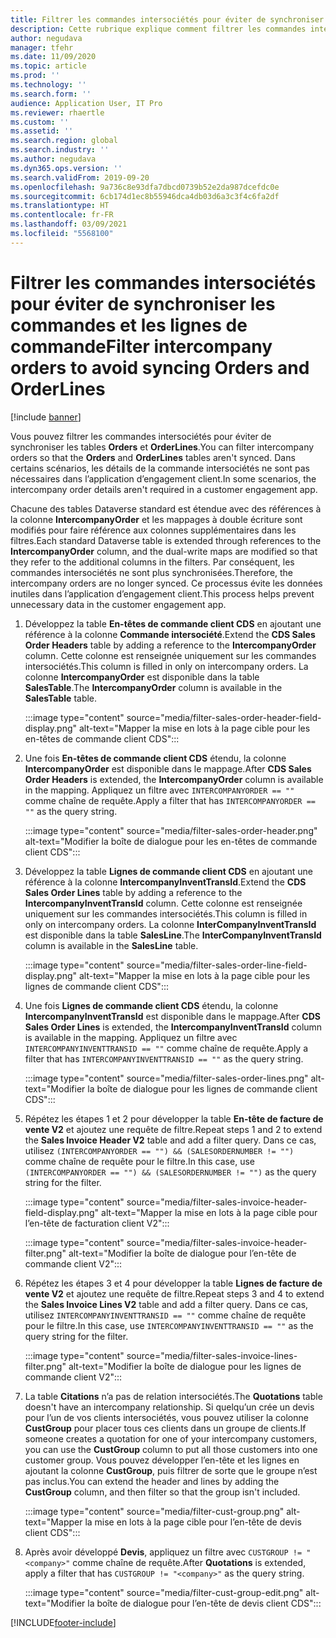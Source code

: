 ```yaml
---
title: Filtrer les commandes intersociétés pour éviter de synchroniser les commandes et les lignes de commande
description: Cette rubrique explique comment filtrer les commandes intersociétés afin que les entités Orders et OrderLines ne soient pas synchronisées.
author: negudava
manager: tfehr
ms.date: 11/09/2020
ms.topic: article
ms.prod: ''
ms.technology: ''
ms.search.form: ''
audience: Application User, IT Pro
ms.reviewer: rhaertle
ms.custom: ''
ms.assetid: ''
ms.search.region: global
ms.search.industry: ''
ms.author: negudava
ms.dyn365.ops.version: ''
ms.search.validFrom: 2019-09-20
ms.openlocfilehash: 9a736c8e93dfa7dbcd0739b52e2da987dcefdc0e
ms.sourcegitcommit: 6cb174d1ec8b55946dca4db03d6a3c3f4c6fa2df
ms.translationtype: HT
ms.contentlocale: fr-FR
ms.lasthandoff: 03/09/2021
ms.locfileid: "5568100"
---
```

# <a name="filter-intercompany-orders-to-avoid-syncing-orders-and-orderlines"></a><span data-ttu-id="b5739-103">Filtrer les commandes intersociétés pour éviter de synchroniser les commandes et les lignes de commande</span><span class="sxs-lookup"><span data-stu-id="b5739-103">Filter intercompany orders to avoid syncing Orders and OrderLines</span></span>

[!include [banner](../../includes/banner.md)]

<span data-ttu-id="b5739-104">Vous pouvez filtrer les commandes intersociétés pour éviter de synchroniser les tables **Orders** et **OrderLines**.</span><span class="sxs-lookup"><span data-stu-id="b5739-104">You can filter intercompany orders so that the **Orders** and **OrderLines** tables aren't synced.</span></span> <span data-ttu-id="b5739-105">Dans certains scénarios, les détails de la commande intersociétés ne sont pas nécessaires dans l’application d’engagement client.</span><span class="sxs-lookup"><span data-stu-id="b5739-105">In some scenarios, the intercompany order details aren't required in a customer engagement app.</span></span>

<span data-ttu-id="b5739-106">Chacune des tables Dataverse standard est étendue avec des références à la colonne **IntercompanyOrder** et les mappages à double écriture sont modifiés pour faire référence aux colonnes supplémentaires dans les filtres.</span><span class="sxs-lookup"><span data-stu-id="b5739-106">Each standard Dataverse table is extended through references to the **IntercompanyOrder** column, and the dual-write maps are modified so that they refer to the additional columns in the filters.</span></span> <span data-ttu-id="b5739-107">Par conséquent, les commandes intersociétés ne sont plus synchronisées.</span><span class="sxs-lookup"><span data-stu-id="b5739-107">Therefore, the intercompany orders are no longer synced.</span></span> <span data-ttu-id="b5739-108">Ce processus évite les données inutiles dans l’application d’engagement client.</span><span class="sxs-lookup"><span data-stu-id="b5739-108">This process helps prevent unnecessary data in the customer engagement app.</span></span>

1. <span data-ttu-id="b5739-109">Développez la table **En-têtes de commande client CDS** en ajoutant une référence à la colonne **Commande intersociété**.</span><span class="sxs-lookup"><span data-stu-id="b5739-109">Extend the **CDS Sales Order Headers** table by adding a reference to the **IntercompanyOrder** column.</span></span> <span data-ttu-id="b5739-110">Cette colonne est renseignée uniquement sur les commandes intersociétés.</span><span class="sxs-lookup"><span data-stu-id="b5739-110">This column is filled in only on intercompany orders.</span></span> <span data-ttu-id="b5739-111">La colonne **IntercompanyOrder** est disponible dans la table **SalesTable**.</span><span class="sxs-lookup"><span data-stu-id="b5739-111">The **IntercompanyOrder** column is available in the **SalesTable** table.</span></span>

    :::image type="content" source="media/filter-sales-order-header-field-display.png" alt-text="Mapper la mise en lots à la page cible pour les en-têtes de commande client CDS":::

2. <span data-ttu-id="b5739-113">Une fois **En-têtes de commande client CDS** étendu, la colonne **IntercompanyOrder** est disponible dans le mappage.</span><span class="sxs-lookup"><span data-stu-id="b5739-113">After **CDS Sales Order Headers** is extended, the **IntercompanyOrder** column is available in the mapping.</span></span> <span data-ttu-id="b5739-114">Appliquez un filtre avec `INTERCOMPANYORDER == ""` comme chaîne de requête.</span><span class="sxs-lookup"><span data-stu-id="b5739-114">Apply a filter that has `INTERCOMPANYORDER == ""` as the query string.</span></span>

    :::image type="content" source="media/filter-sales-order-header.png" alt-text="Modifier la boîte de dialogue pour les en-têtes de commande client CDS":::

3. <span data-ttu-id="b5739-116">Développez la table **Lignes de commande client CDS** en ajoutant une référence à la colonne **IntercompanyInventTransId**.</span><span class="sxs-lookup"><span data-stu-id="b5739-116">Extend the **CDS Sales Order Lines** table by adding a reference to the **IntercompanyInventTransId** column.</span></span> <span data-ttu-id="b5739-117">Cette colonne est renseignée uniquement sur les commandes intersociétés.</span><span class="sxs-lookup"><span data-stu-id="b5739-117">This column is filled in only on intercompany orders.</span></span> <span data-ttu-id="b5739-118">La colonne **InterCompanyInventTransId** est disponible dans la table **SalesLine**.</span><span class="sxs-lookup"><span data-stu-id="b5739-118">The **InterCompanyInventTransId** column is available in the **SalesLine** table.</span></span>

    :::image type="content" source="media/filter-sales-order-line-field-display.png" alt-text="Mapper la mise en lots à la page cible pour les lignes de commande client CDS":::

4. <span data-ttu-id="b5739-120">Une fois **Lignes de commande client CDS** étendu, la colonne **IntercompanyInventTransId** est disponible dans le mappage.</span><span class="sxs-lookup"><span data-stu-id="b5739-120">After **CDS Sales Order Lines** is extended, the **IntercompanyInventTransId** column is available in the mapping.</span></span> <span data-ttu-id="b5739-121">Appliquez un filtre avec `INTERCOMPANYINVENTTRANSID == ""` comme chaîne de requête.</span><span class="sxs-lookup"><span data-stu-id="b5739-121">Apply a filter that has `INTERCOMPANYINVENTTRANSID == ""` as the query string.</span></span>

    :::image type="content" source="media/filter-sales-order-lines.png" alt-text="Modifier la boîte de dialogue pour les lignes de commande client CDS":::

5. <span data-ttu-id="b5739-123">Répétez les étapes 1 et 2 pour développer la table **En-tête de facture de vente V2** et ajoutez une requête de filtre.</span><span class="sxs-lookup"><span data-stu-id="b5739-123">Repeat steps 1 and 2 to extend the **Sales Invoice Header V2** table and add a filter query.</span></span> <span data-ttu-id="b5739-124">Dans ce cas, utilisez `(INTERCOMPANYORDER == "") && (SALESORDERNUMBER != "")` comme chaîne de requête pour le filtre.</span><span class="sxs-lookup"><span data-stu-id="b5739-124">In this case, use `(INTERCOMPANYORDER == "") && (SALESORDERNUMBER != "")` as the query string for the filter.</span></span>

    :::image type="content" source="media/filter-sales-invoice-header-field-display.png" alt-text="Mapper la mise en lots à la page cible pour l’en-tête de facturation client V2":::

    :::image type="content" source="media/filter-sales-invoice-header-filter.png" alt-text="Modifier la boîte de dialogue pour l’en-tête de commande client V2":::

6. <span data-ttu-id="b5739-127">Répétez les étapes 3 et 4 pour développer la table **Lignes de facture de vente V2** et ajoutez une requête de filtre.</span><span class="sxs-lookup"><span data-stu-id="b5739-127">Repeat steps 3 and 4 to extend the **Sales Invoice Lines V2** table and add a filter query.</span></span> <span data-ttu-id="b5739-128">Dans ce cas, utilisez `INTERCOMPANYINVENTTRANSID == ""` comme chaîne de requête pour le filtre.</span><span class="sxs-lookup"><span data-stu-id="b5739-128">In this case, use `INTERCOMPANYINVENTTRANSID == ""` as the query string for the filter.</span></span>

    :::image type="content" source="media/filter-sales-invoice-lines-filter.png" alt-text="Modifier la boîte de dialogue pour les lignes de commande client V2":::

7. <span data-ttu-id="b5739-130">La table **Citations** n’a pas de relation intersociétés.</span><span class="sxs-lookup"><span data-stu-id="b5739-130">The **Quotations** table doesn't have an intercompany relationship.</span></span> <span data-ttu-id="b5739-131">Si quelqu’un crée un devis pour l’un de vos clients intersociétés, vous pouvez utiliser la colonne **CustGroup** pour placer tous ces clients dans un groupe de clients.</span><span class="sxs-lookup"><span data-stu-id="b5739-131">If someone creates a quotation for one of your intercompany customers, you can use the **CustGroup** column to put all those customers into one customer group.</span></span> <span data-ttu-id="b5739-132">Vous pouvez développer l’en-tête et les lignes en ajoutant la colonne **CustGroup**, puis filtrer de sorte que le groupe n’est pas inclus.</span><span class="sxs-lookup"><span data-stu-id="b5739-132">You can extend the header and lines by adding the **CustGroup** column, and then filter so that the group isn't included.</span></span>

    :::image type="content" source="media/filter-cust-group.png" alt-text="Mapper la mise en lots à la page cible pour l’en-tête de devis client CDS":::

8. <span data-ttu-id="b5739-134">Après avoir développé **Devis**, appliquez un filtre avec `CUSTGROUP != "<company>"` comme chaîne de requête.</span><span class="sxs-lookup"><span data-stu-id="b5739-134">After **Quotations** is extended, apply a filter that has `CUSTGROUP != "<company>"` as the query string.</span></span>

    :::image type="content" source="media/filter-cust-group-edit.png" alt-text="Modifier la boîte de dialogue pour l’en-tête de devis client CDS":::


[!INCLUDE[footer-include](../../../../includes/footer-banner.md)]